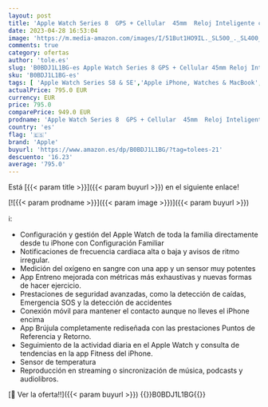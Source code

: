 ```yaml
---
layout: post
title: 'Apple Watch Series 8  GPS + Cellular  45mm  Reloj Inteligente con Caja de Acero Inoxidable en Oro - Pulsera Milanese Loop en Oro. Monitor de entreno  Resistencia alagua'
date: 2023-04-28 16:53:04
image: 'https://m.media-amazon.com/images/I/51But1HO9IL._SL500_._SL400_.jpg'
comments: true
category: ofertas
author: 'tole.es'
slug: 'B0BDJ1L1BG-es Apple Watch Series 8 GPS + Cellular 45mm Reloj Inteligente...'
sku: 'B0BDJ1L1BG-es'
tags: [ 'Apple Watch Series S8 & SE','Apple iPhone, Watches & MacBook','Apple iPhone, Watches & MacBooks','Apple iPhones, Watches & MacBooks','Custom Stores','Electrónica','Self Service','Smartwatches','Tecnología para vestir','apple','partition_000','partition_015','partition_063','partition_088','partition_109','🇪🇸', ]
actualPrice: 795.0 EUR
currency: EUR
price: 795.0
comparePrice: 949.0 EUR
prodname: 'Apple Watch Series 8  GPS + Cellular  45mm  Reloj Inteligente con Caja de Acero Inoxidable en Oro - Pulsera Milanese Loop en Oro. Monitor de entreno  Resistencia alagua'
country: 'es'
flag: '🇪🇸'
brand: 'Apple'
buyurl: 'https://www.amazon.es/dp/B0BDJ1L1BG/?tag=tolees-21'
descuento: '16.23'
average: '795.0'
---
```


Está [{{< param title >}}]({{< param buyurl >}}) en el siguiente enlace!

[![{{< param prodname >}}]({{< param image >}})]({{< param buyurl >}})

ℹ️:

- Configuración y gestión del Apple Watch de toda la familia directamente desde tu iPhone con Configuración Familiar
- Notificaciones de frecuencia cardiaca alta o baja y avisos de ritmo irregular.
- Medición del oxígeno en sangre con una app y un sensor muy potentes
- App Entreno mejorada con métricas más exhaustivas y nuevas formas de hacer ejercicio.
- Prestaciones de seguridad avanzadas, como la detección de caídas, Emergencia SOS y la detección de accidentes
- Conexión móvil para mantener el contacto aunque no lleves el iPhone encima
- App Brújula completamente rediseñada con las prestaciones Puntos de Referencia y Retorno.
- Seguimiento de la actividad diaria en el Apple Watch y consulta de tendencias en la app Fitness del iPhone.
- Sensor de temperatura
- Reproducción en streaming o sincronización de música, podcasts y audiolibros.

[🛒 Ver la oferta!!]({{< param buyurl >}})
{{<world>}}B0BDJ1L1BG{{</world>}}
